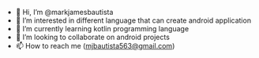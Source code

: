 - 👋 Hi, I’m @markjamesbautista
- 👀 I’m interested in different language that can create android application
- 🌱 I’m currently learning kotlin programming language
- 💞️ I’m looking to collaborate on android projects
- 📫 How to reach me (mjbautista563@gmail.com)

<!---
markjamesbautista/markjamesbautista is a ✨ special ✨ repository because its `README.md` (this file) appears on your GitHub profile.
You can click the Preview link to take a look at your changes.
--->
